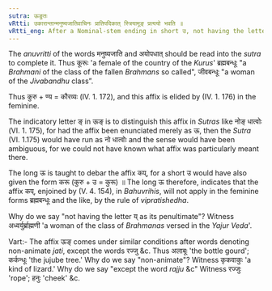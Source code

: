 ```yaml
---
sutra: ऊङुतः
vRtti: उकारान्तान्मनुष्यजातिवाचिनः प्रातिपदिकात् स्त्रियामूङ् प्रत्ययो भवति ॥
vRtti_eng: After a Nominal-stem ending in short उ, not having the letter य् as its penultimate letter, and being expressive of races of men, the affix in the feminine is ऊङ्.
---
```

The _anuvritti_ of the words मनुष्यजाति and अयोपधात् should be read into the _sutra_ to complete it. Thus कूरूः 'a female of the country of the _Kurus_' ब्रह्मबन्धूः "a _Brahmani_ of the class of the fallen _Brahmans_ so called", जीवबन्धूः "a woman of the _Jivabandhu_ class”.

Thus कुरु + ण्य = कौरव्यः (IV. 1. 172), and this affix is elided by (IV. 1. 176) in the feminine.

The indicatory letter ङ् in ऊङ् is to distinguish this affix in _Sutras_ like नोङ् धात्वोः (VI. 1. 175), for had the affix been enunciated merely as ऊ, then the _Sutra_ (VI. 1.175) would have run as नो धात्वोः and the sense would have been ambiguous, for we could not have known what affix was particularly meant there.

The long ऊ is taught to debar the affix कप्, for a short उ would have also given the form करू (कुरु + उ = कुरू) ॥ The long ऊ therefore, indicates that the affix कप्, enjoined by (V. 4. 154), in _Bahuvrihis_, will not apply in the feminine forms ब्रह्मबन्धूः and the like, by the rule of _vipratishedha_.

Why do we say "not having the letter य् as its penultimate"? Witness अध्वर्युर्ब्राह्मणी 'a woman of the class of _Brahmanas_ versed in the _Yajur_ _Veda_'.

Vart:- The affix ऊङ् comes under similar conditions after words denoting non-animate _jati_, except the words रज्जु &c. Thus अलाबूः 'the bottle gourd'; कर्कन्धूः 'the jujube tree.' Why do we say "non-animate"? Witness कृकवाकुः 'a kind of lizard.' Why do we say "except the word _rajju_ &c" Witness रज्जुः 'rope'; हनुः 'cheek' &c.
